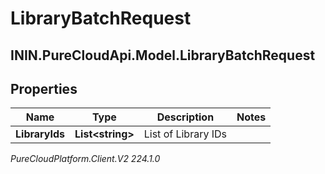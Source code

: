 # LibraryBatchRequest

## ININ.PureCloudApi.Model.LibraryBatchRequest

## Properties

|Name | Type | Description | Notes|
|------------ | ------------- | ------------- | -------------|
| **LibraryIds** | **List&lt;string&gt;** | List of Library IDs | |



_PureCloudPlatform.Client.V2 224.1.0_
